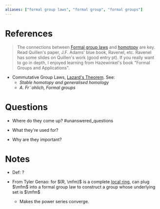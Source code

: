 ```yaml
---
aliases: ["formal group laws", "formal group", "formal groups"]
---
```


# References

> The connections between [Formal group laws](../zettelkasten/Formal%20group.md) and [homotopy](Chromatic%20homotopy%20theory) are key. Read Quillen's paper, J.F. Adams' blue book, Ravenel, etc. Ravenel has some slides on Quillen's work (good entry pt). If you really want to go in depth, I enjoyed learning from Hazewinkel's book "Formal Groups and Applications".

- Commutative Group Laws, [Lazard's Theorem](Lazard's%20Theorem). See:
  - *Stable homotopy and generalised homology* 
  - *A. Fr¨ohlich, Formal groups*

# Questions

  - Where do they come up?
	#unanswered_questions 

  - What they're used for?
  - Why are they important?

# Notes

- Def: ?

- From Tyler Genao: for $(R, \mfm)$ is a complete [local ring](local%20ring), can plug $\mfm$ into a formal group law to construct a group whose underlying set is $\mfm$
	- Makes the power series converge.

